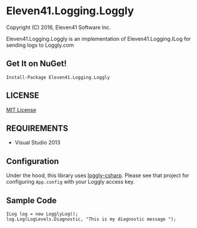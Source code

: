 # Eleven41.Logging.Loggly

Copyright (C) 2016, Eleven41 Software Inc.

Eleven41.Logging.Loggly is an implementation of Eleven41.Logging.ILog for sending logs to Loggly.com

## Get It on NuGet!

	Install-Package Eleven41.Logging.Loggly

## LICENSE
[MIT License](https://github.com/eleven41/Eleven41.Logging.Loggly/blob/master/LICENSE.md)

## REQUIREMENTS

* Visual Studio 2013

## Configuration

Under the hood, this library uses [loggly-csharp](https://github.com/neutmute/loggly-csharp). Please see
that project for configuring `App.config` with your Loggly access key.

## Sample Code

	ILog log = new LogglyLog();
	log.Log(LogLevels.Diagnostic, "This is my diagnostic message ");
	
